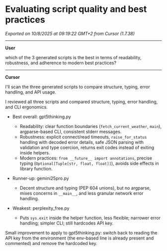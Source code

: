 # Evaluating script quality and best practices
_Exported on 10/8/2025 at 09:19:22 GMT+2 from Cursor (1.7.38)_

---

**User**

which of the 3 generated scripts is the best in terms of readability, robustness, and adherence to modern best practices?

---

**Cursor**

I'll scan the three generated scripts to compare structure, typing, error handling, and API usage.

I reviewed all three scripts and compared structure, typing, error handling, and CLI ergonomics.

- Best overall: gpt5thinking.py
  - Readability: clear function boundaries (`fetch_current_weather`, `main`), argparse-based CLI, consistent stderr messages.
  - Robustness: explicit connect/read timeouts, `raise_for_status` handling with decoded error details, safe JSON parsing with validation and type coercion, returns exit codes instead of exiting inside helpers.
  - Modern practices: `from __future__ import annotations`, precise typing (`Optional[Tuple[str, float, float]]`), avoids side effects in library function.

- Runner-up: gemini25pro.py
  - Decent structure and typing (PEP 604 unions), but no argparse, mixes concerns in `__main__`, and less granular network error handling.

- Weakest: perplexity_free.py
  - Puts `sys.exit` inside the helper function, less flexible; narrower error handling; simpler CLI; still hardcodes API key.

Small improvement to apply to gpt5thinking.py: switch back to reading the API key from the environment (the env-based line is already present and commented) and remove the hardcoded key.

